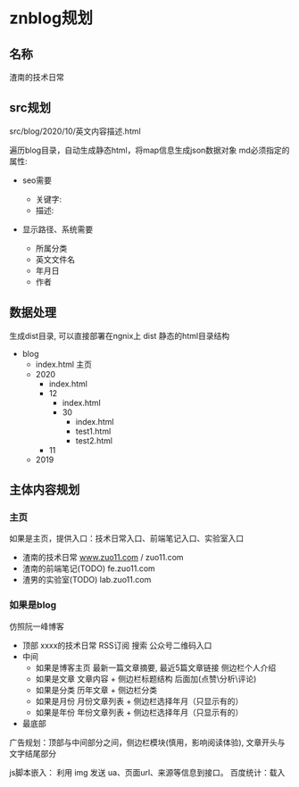 
# znblog规划

## 名称
渣南的技术日常

## src规划
src/blog/2020/10/英文内容描述.html

遍历blog目录，自动生成静态html，将map信息生成json数据对象
md必须指定的属性:
- seo需要
  - 关键字:
  - 描述:

- 显示路径、系统需要
  - 所属分类
  - 英文文件名
  - 年月日
  - 作者

## 数据处理
生成dist目录, 可以直接部署在ngnix上
dist 静态的html目录结构
- blog
  - index.html  主页
  - 2020
    - index.html
    - 12
      - index.html
      - 30
        - index.html
        - test1.html
        - test2.html
    - 11 
  - 2019

## 主体内容规划
### 主页
如果是主页，提供入口：技术日常入口、前端笔记入口、实验室入口
- 渣南的技术日常 www.zuo11.com / zuo11.com 
- 渣南的前端笔记(TODO) fe.zuo11.com
- 渣男的实验室(TODO) lab.zuo11.com

### 如果是blog
仿照阮一峰博客
- 顶部 xxxx的技术日常 RSS订阅  搜索 公众号二维码入口 
- 中间
  - 如果是博客主页 最新一篇文章摘要, 最近5篇文章链接  侧边栏个人介绍
  - 如果是文章 文章内容 + 侧边栏标题结构   后面加(点赞\分析\评论)
  - 如果是分类 历年文章 + 侧边栏分类
  - 如果是月份 月份文章列表 + 侧边栏选择年月（只显示有的）
  - 如果是年份 年份文章列表 + 侧边栏选择年月（只显示有的）
- 最底部

广告规划：顶部与中间部分之间，侧边栏模块(慎用，影响阅读体验), 文章开头与文字结尾部分

js脚本嵌入： 利用 img 发送 ua、页面url、来源等信息到接口。
百度统计：载入